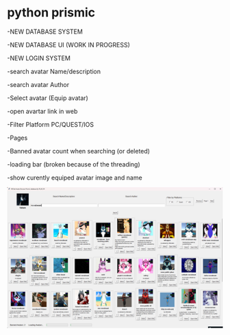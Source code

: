 # python prismic

-NEW DATABASE SYSTEM 

-NEW DATABASE UI (WORK IN PROGRESS)

-NEW LOGIN SYSTEM 

-search avatar Name/description

-search avatar Author 

-Select avatar (Equip avatar)

-open avartar link in web

-Filter Platform PC/QUEST/IOS

-Pages

-Banned avatar count when searching (or deleted)

-loading bar (broken because of the threading)

-show curently equiped avatar image and name 


![alt text](image.png)
